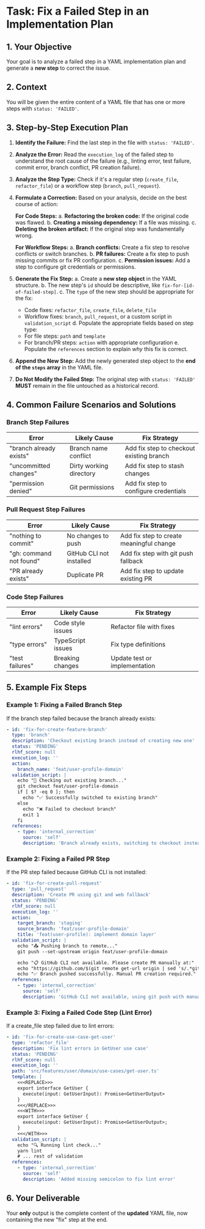 # Task: Fix a Failed Step in an Implementation Plan

## 1. Your Objective

Your goal is to analyze a failed step in a YAML implementation plan and generate a **new step** to correct the issue.

## 2. Context

You will be given the entire content of a YAML file that has one or more steps with `status: 'FAILED'`.

## 3. Step-by-Step Execution Plan

1.  **Identify the Failure:** Find the last step in the file with `status: 'FAILED'`.
2.  **Analyze the Error:** Read the `execution_log` of the failed step to understand the root cause of the failure (e.g., linting error, test failure, commit error, branch conflict, PR creation failure).
3.  **Analyze the Step Type:** Check if it's a regular step (`create_file`, `refactor_file`) or a workflow step (`branch`, `pull_request`).
4.  **Formulate a Correction:** Based on your analysis, decide on the best course of action:

    **For Code Steps:**
    a. **Refactoring the broken code:** If the original code was flawed.
    b. **Creating a missing dependency:** If a file was missing.
    c. **Deleting the broken artifact:** If the original step was fundamentally wrong.

    **For Workflow Steps:**
    a. **Branch conflicts:** Create a fix step to resolve conflicts or switch branches.
    b. **PR failures:** Create a fix step to push missing commits or fix PR configuration.
    c. **Permission issues:** Add a step to configure git credentials or permissions.

5.  **Generate the Fix Step:**
    a. Create a **new step object** in the YAML structure.
    b. The new step's `id` should be descriptive, like `fix-for-[id-of-failed-step]`.
    c. The `type` of the new step should be appropriate for the fix:
       - Code fixes: `refactor_file`, `create_file`, `delete_file`
       - Workflow fixes: `branch`, `pull_request`, or a custom script in `validation_script`
    d. Populate the appropriate fields based on step type:
       - For file steps: `path` and `template`
       - For branch/PR steps: `action` with appropriate configuration
    e. Populate the `references` section to explain _why_ this fix is correct.
6.  **Append the New Step:** Add the newly generated step object to the **end of the `steps` array** in the YAML file.
7.  **Do Not Modify the Failed Step:** The original step with `status: 'FAILED'` **MUST** remain in the file untouched as a historical record.

## 4. Common Failure Scenarios and Solutions

### Branch Step Failures

| Error | Likely Cause | Fix Strategy |
|-------|--------------|--------------|
| "branch already exists" | Branch name conflict | Add fix step to checkout existing branch |
| "uncommitted changes" | Dirty working directory | Add fix step to stash changes |
| "permission denied" | Git permissions | Add fix step to configure credentials |

### Pull Request Step Failures

| Error | Likely Cause | Fix Strategy |
|-------|--------------|--------------|
| "nothing to commit" | No changes to push | Add fix step to create meaningful change |
| "gh: command not found" | GitHub CLI not installed | Add fix step with git push fallback |
| "PR already exists" | Duplicate PR | Add fix step to update existing PR |

### Code Step Failures

| Error | Likely Cause | Fix Strategy |
|-------|--------------|--------------|
| "lint errors" | Code style issues | Refactor file with fixes |
| "type errors" | TypeScript issues | Fix type definitions |
| "test failures" | Breaking changes | Update test or implementation |

## 5. Example Fix Steps

### Example 1: Fixing a Failed Branch Step

If the branch step failed because the branch already exists:

```yaml
- id: 'fix-for-create-feature-branch'
  type: 'branch'
  description: 'Checkout existing branch instead of creating new one'
  status: 'PENDING'
  rlhf_score: null
  execution_log: ''
  action:
    branch_name: 'feat/user-profile-domain'
  validation_script: |
    echo "🌿 Checking out existing branch..."
    git checkout feat/user-profile-domain
    if [ $? -eq 0 ]; then
      echo "✅ Successfully switched to existing branch"
    else
      echo "❌ Failed to checkout branch"
      exit 1
    fi
  references:
    - type: 'internal_correction'
      source: 'self'
      description: 'Branch already exists, switching to checkout instead of create'
```

### Example 2: Fixing a Failed PR Step

If the PR step failed because GitHub CLI is not installed:

```yaml
- id: 'fix-for-create-pull-request'
  type: 'pull_request'
  description: 'Create PR using git and web fallback'
  status: 'PENDING'
  rlhf_score: null
  execution_log: ''
  action:
    target_branch: 'staging'
    source_branch: 'feat/user-profile-domain'
    title: 'feat(user-profile): implement domain layer'
  validation_script: |
    echo "📤 Pushing branch to remote..."
    git push --set-upstream origin feat/user-profile-domain

    echo "📋 GitHub CLI not available. Please create PR manually at:"
    echo "https://github.com/$(git remote get-url origin | sed 's/.*github.com[:/]\(.*\)\.git/\1/')/pull/new/feat/user-profile-domain"
    echo "✅ Branch pushed successfully. Manual PR creation required."
  references:
    - type: 'internal_correction'
      source: 'self'
      description: 'GitHub CLI not available, using git push with manual PR instructions'
```

### Example 3: Fixing a Failed Code Step (Lint Error)

If a create_file step failed due to lint errors:

```yaml
- id: 'fix-for-create-use-case-get-user'
  type: 'refactor_file'
  description: 'Fix lint errors in GetUser use case'
  status: 'PENDING'
  rlhf_score: null
  execution_log: ''
  path: 'src/features/user/domain/use-cases/get-user.ts'
  template: |
    <<<REPLACE>>>
    export interface GetUser {
      execute(input: GetUserInput): Promise<GetUserOutput>
    }
    <<</REPLACE>>>
    <<<WITH>>>
    export interface GetUser {
      execute(input: GetUserInput): Promise<GetUserOutput>;
    }
    <<</WITH>>>
  validation_script: |
    echo "🔍 Running lint check..."
    yarn lint
    # ... rest of validation
  references:
    - type: 'internal_correction'
      source: 'self'
      description: 'Added missing semicolon to fix lint error'
```

## 6. Your Deliverable

Your **only** output is the complete content of the **updated** YAML file, now containing the new "fix" step at the end.
